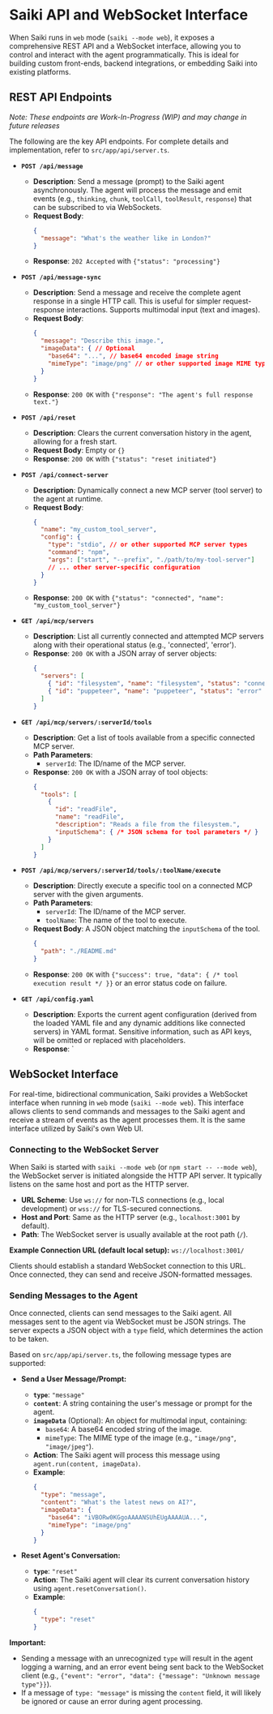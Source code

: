 # Saiki API and WebSocket Interface

When Saiki runs in `web` mode (`saiki --mode web`), it exposes a comprehensive REST API and a WebSocket interface, allowing you to control and interact with the agent programmatically. This is ideal for building custom front-ends, backend integrations, or embedding Saiki into existing platforms.

## REST API Endpoints

*Note: These endpoints are Work-In-Progress (WIP) and may change in future releases*

The following are the key API endpoints. For complete details and implementation, refer to `src/app/api/server.ts`.

*   **`POST /api/message`**
    *   **Description**: Send a message (prompt) to the Saiki agent asynchronously. The agent will process the message and emit events (e.g., `thinking`, `chunk`, `toolCall`, `toolResult`, `response`) that can be subscribed to via WebSockets.
    *   **Request Body**:
        ```json
        {
          "message": "What's the weather like in London?"
        }
        ```
    *   **Response**: `202 Accepted` with `{"status": "processing"}`

*   **`POST /api/message-sync`**
    *   **Description**: Send a message and receive the complete agent response in a single HTTP call. This is useful for simpler request-response interactions. Supports multimodal input (text and images).
    *   **Request Body**:
        ```json
        {
          "message": "Describe this image.",
          "imageData": { // Optional
            "base64": "...", // base64 encoded image string
            "mimeType": "image/png" // or other supported image MIME type
          }
        }
        ```
    *   **Response**: `200 OK` with `{"response": "The agent's full response text."}`

*   **`POST /api/reset`**
    *   **Description**: Clears the current conversation history in the agent, allowing for a fresh start.
    *   **Request Body**: Empty or `{}`
    *   **Response**: `200 OK` with `{"status": "reset initiated"}`

*   **`POST /api/connect-server`**
    *   **Description**: Dynamically connect a new MCP server (tool server) to the agent at runtime.
    *   **Request Body**:
        ```json
        {
          "name": "my_custom_tool_server",
          "config": {
            "type": "stdio", // or other supported MCP server types
            "command": "npm",
            "args": ["start", "--prefix", "./path/to/my-tool-server"]
            // ... other server-specific configuration
          }
        }
        ```
    *   **Response**: `200 OK` with `{"status": "connected", "name": "my_custom_tool_server"}`

*   **`GET /api/mcp/servers`**
    *   **Description**: List all currently connected and attempted MCP servers along with their operational status (e.g., 'connected', 'error').
    *   **Response**: `200 OK` with a JSON array of server objects:
        ```json
        {
          "servers": [
            { "id": "filesystem", "name": "filesystem", "status": "connected" },
            { "id": "puppeteer", "name": "puppeteer", "status": "error" }
          ]
        }
        ```

*   **`GET /api/mcp/servers/:serverId/tools`**
    *   **Description**: Get a list of tools available from a specific connected MCP server.
    *   **Path Parameters**:
        *   `serverId`: The ID/name of the MCP server.
    *   **Response**: `200 OK` with a JSON array of tool objects:
        ```json
        {
          "tools": [
            {
              "id": "readFile",
              "name": "readFile",
              "description": "Reads a file from the filesystem.",
              "inputSchema": { /* JSON schema for tool parameters */ }
            }
          ]
        }
        ```

*   **`POST /api/mcp/servers/:serverId/tools/:toolName/execute`**
    *   **Description**: Directly execute a specific tool on a connected MCP server with the given arguments.
    *   **Path Parameters**:
        *   `serverId`: The ID/name of the MCP server.
        *   `toolName`: The name of the tool to execute.
    *   **Request Body**: A JSON object matching the `inputSchema` of the tool.
        ```json
        {
          "path": "./README.md"
        }
        ```
    *   **Response**: `200 OK` with `{"success": true, "data": { /* tool execution result */ }}` or an error status code on failure.

*   **`GET /api/config.yaml`**
    *   **Description**: Exports the current agent configuration (derived from the loaded YAML file and any dynamic additions like connected servers) in YAML format. Sensitive information, such as API keys, will be omitted or replaced with placeholders.
    *   **Response**: `

## WebSocket Interface

For real-time, bidirectional communication, Saiki provides a WebSocket interface when running in `web` mode (`saiki --mode web`). This interface allows clients to send commands and messages to the Saiki agent and receive a stream of events as the agent processes them. It is the same interface utilized by Saiki's own Web UI.

### Connecting to the WebSocket Server

When Saiki is started with `saiki --mode web` (or `npm start -- --mode web`), the WebSocket server is initiated alongside the HTTP API server. It typically listens on the same host and port as the HTTP server.

*   **URL Scheme**: Use `ws://` for non-TLS connections (e.g., local development) or `wss://` for TLS-secured connections.
*   **Host and Port**: Same as the HTTP server (e.g., `localhost:3001` by default).
*   **Path**: The WebSocket server is usually available at the root path (`/`).

**Example Connection URL (default local setup):** `ws://localhost:3001/`

Clients should establish a standard WebSocket connection to this URL. Once connected, they can send and receive JSON-formatted messages.

### Sending Messages to the Agent

Once connected, clients can send messages to the Saiki agent. All messages sent to the agent via WebSocket must be JSON strings. The server expects a JSON object with a `type` field, which determines the action to be taken.

Based on `src/app/api/server.ts`, the following message types are supported:

*   **Send a User Message/Prompt:**
    *   **`type`**: `"message"`
    *   **`content`**: A string containing the user's message or prompt for the agent.
    *   **`imageData`** (Optional): An object for multimodal input, containing:
        *   `base64`: A base64 encoded string of the image.
        *   `mimeType`: The MIME type of the image (e.g., `"image/png"`, `"image/jpeg"`).
    *   **Action**: The Saiki agent will process this message using `agent.run(content, imageData)`.
    *   **Example**:
        ```json
        {
          "type": "message",
          "content": "What's the latest news on AI?",
          "imageData": {
            "base64": "iVBORw0KGgoAAAANSUhEUgAAAAUA...",
            "mimeType": "image/png"
          }
        }
        ```

*   **Reset Agent's Conversation:**
    *   **`type`**: `"reset"`
    *   **Action**: The Saiki agent will clear its current conversation history using `agent.resetConversation()`.
    *   **Example**:
        ```json
        {
          "type": "reset"
        }
        ```

**Important:**
*   Sending a message with an unrecognized `type` will result in the agent logging a warning, and an error event being sent back to the WebSocket client (e.g., `{"event": "error", "data": {"message": "Unknown message type"}}`).
*   If a message of `type: "message"` is missing the `content` field, it will likely be ignored or cause an error during agent processing.